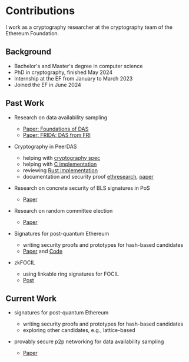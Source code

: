 # Contributions

I work as a cryptography researcher at the cryptography team of the Ethereum Foundation.

## Background

- Bachelor's and Master's degree in computer science
- PhD in cryptography, finished May 2024
- Internship at the EF from January to March 2023
- Joined the EF in June 2024

## Past Work

- Research on data availability sampling
    * [Paper: Foundations of DAS](https://eprint.iacr.org/2023/1079.pdf)
    * [Paper: FRIDA: DAS from FRI](https://eprint.iacr.org/2024/248.pdf)
 
- Cryptography in PeerDAS
    * helping with [cryptography spec](https://github.com/ethereum/consensus-specs/tree/dev/specs/_features/eip7594)
    * helping with [C implementation](https://github.com/ethereum/c-kzg-4844)
    * reviewing [Rust implementation](https://github.com/crate-crypto/rust-eth-kzg)
    * documentation and security proof [ethresearch](https://ethresear.ch/t/peerdas-documentation/20361), [paper](https://eprint.iacr.org/2024/1362.pdf)

- Research on concrete security of BLS signatures in PoS
    * [Paper](https://eprint.iacr.org/2024/1368.pdf)

- Research on random committee election
    * [Paper](https://eprint.iacr.org/2023/1570.pdf)
 
- Signatures for post-quantum Ethereum
    * writing security proofs and prototypes for hash-based candidates
    * [Paper](https://eprint.iacr.org/2025/055.pdf) and [Code](https://github.com/b-wagn/hash-sig)

- zkFOCIL
    * using linkable ring signatures for FOCIL
    * [Post](https://ethresear.ch/t/zkfocil-inclusion-list-privacy-using-linkable-ring-signatures/21688)

## Current Work

- signatures for post-quantum Ethereum
    * writing security proofs and prototypes for hash-based candidates
    * exploring other candidates, e.g., lattice-based

- provably secure p2p networking for data availability sampling
    * [Paper](https://arxiv.org/pdf/2504.13757)
